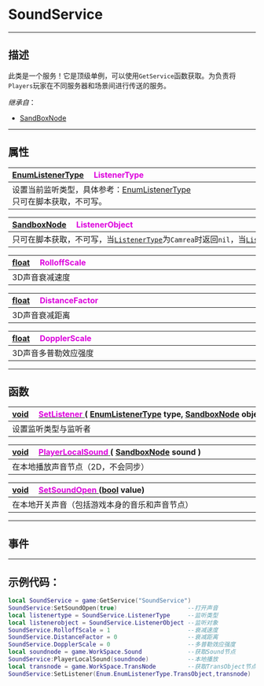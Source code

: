 # SoundService
------------------------------------------------------------------------------------------
## 描述

此类是一个服务！它是顶级单例，可以使用`GetService`函数获取。为负责将 `Players`玩家在不同服务器和场景间进行传送的服务。

*继承自*：
* [SandBoxNode](/Api/Class/NoType/SandBoxNode.md)

------------------------------------------------------------------------------------------
## 属性

|<div style="width:1000px">[EnumListenerType](/Api/Enumerate/Sound/EnumListenerType.md)  &emsp;<font color="dd00dd">ListenerType</font> </div>|
|:---|
|设置当前监听类型，具体参考：[EnumListenerType](/Api/Enumerate/Sound/EnumListenerType.md)<br>	只可在脚本获取，不可写。 |

|<div style="width:1000px">[SandboxNode](/Api/Class/NoType/SandboxNode.md)  &emsp;<font color="dd00dd">ListenerObject</font> </div>|
|:---|
|只可在脚本获取，不可写，当[`ListenerType`](/Api/Enumerate/Sound/EnumListenerType.md)为`Camrea`时返回`nil`，当[`ListenerType`](/Api/Enumerate/Sound/EnumListenerType.md)为`TransObject`时,返回`TransObject`节点指针|

|<div style="width:1000px">[float](/Api/DataType/Float.md)  &emsp;<font color="dd00dd">RolloffScale</font> </div>|
|:---|
|3D声音衰减速度|

|<div style="width:1000px">[float](/Api/DataType/Float.md)  &emsp;<font color="dd00dd">DistanceFactor</font> </div>|
|:---|
|3D声音衰减距离|

|<div style="width:1000px">[float](/Api/DataType/Float.md)   &emsp;<font color="dd00dd">DopplerScale</font> </div>|
|:---|
|3D声音多普勒效应强度|


------------------------------------------------------------------------------------------
## 函数

|<div style="width:1000px">[void](/Api/Parameter/void.md)  &emsp;[<font color="dd00dd">SetListener</font> ](/Api/Class/Sound/SandboxSoundService_F/SetListener.md)( [EnumListenerType](/Api/Enumerate/Sound/EnumListenerType.md) type, [SandboxNode](/Api/Class/NoType/SandboxNode.md) object )</div>
|:---|
|设置监听类型与监听者|

|<div style="width:1000px">[void](/Api/Parameter/void.md)  &emsp;[<font color="dd00dd">PlayerLocalSound</font> ](/Api/Class/Sound/SandboxSoundService_F/PlayerLocalSound.md)( [SandboxNode](/Api/Class/NoType/SandboxNode.md) sound )</div>|
|:---|
|在本地播放声音节点（2D，不会同步）|

|<div style="width:1000px">[void](/Api/Parameter/void.md)  &emsp;[<font color="dd00dd">SetSoundOpen</font> ](/Api/Class/Sound/SandboxSoundService_F/SetSoundOpen.md)([bool](/Api/DataType/Bool.md) value)</div>|
|:---|
|在本地开关声音（包括游戏本身的音乐和声音节点）|

------------------------------------------------------------------------------------------
## 事件


------------------------------------------------------------------------------------------
## 示例代码：

```lua
local SoundService = game:GetService("SoundService")
SoundService:SetSoundOpen(true)                    --打开声音
local listenertype = SoundService.ListenerType     --监听类型
local listenerobject = SoundService.ListenerObject --监听对象
SoundService.RolloffScale = 1                      --衰减速度
SoundService.DistanceFactor = 0                    --衰减距离
SoundService.DopplerScale = 0                      --多普勒效应强度
local soundnode = game.WorkSpace.Sound             --获取Sound节点
SoundService:PlayerLocalSound(soundnode)           --本地播放
local transnode = game.WorkSpace.TransNode         --获取TransObject节点
SoundService:SetListener(Enum.EnumListenerType.TransObject,transnode)       --设置监听者
```
